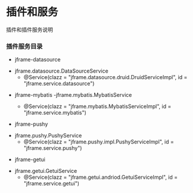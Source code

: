 插件和服务
==========================
插件和插件服务说明

### 插件服务目录
* jframe-datasource
- jframe.datasource.DataSourceService
	- @Service(clazz = "jframe.datasource.druid.DruidServiceImpl", id = "jframe.service.datasource")

* jframe-mybatis
-jframe.mybatis.MybatisService
	- @Service(clazz = "jframe.mybatis.MybatisServiceImpl", id = "jframe.service.mybatis")

* jframe-pushy
- jframe.pushy.PushyService
	- @Service(clazz = "jframe.pushy.impl.PushyServiceImpl", id = "jframe.service.pushy")

* jframe-getui
- jframe.getui.GetuiService
	- @Service(clazz = "jframe.getui.andriod.GetuiServiceImpl", id = "jframe.service.getui")

